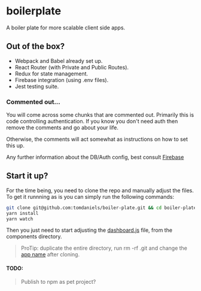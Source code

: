# boilerplate

A boiler plate for more scalable client side apps.

## Out of the box? 

- Webpack and Babel already set up.
- React Router (with Private and Public Routes).
- Redux for state management.
- Firebase integration (using .env files).
- Jest testing suite. 

### Commented out...

You will come across some chunks that are commented out. Primarily this is code controlling authentication. If you know you don't need auth then remove the comments and go about your life. 

Otherwise, the comments will act somewhat as instructions on how to set this up.

Any further information about the DB/Auth config, best consult [Firebase](https://firebase.google.com/docs/reference/js/)


## Start it up? 

For the time being, you need to clone the repo and manually adjust the files. To get it runnning as is you can simply run the following commands:

```bash
git clone git@github.com:tomdaniels/boiler-plate.git && cd boiler-plate
yarn install
yarn watch
```

Then you just need to start adjusting the [dashboard.js](https://github.com/tomdaniels/boiler-plate/blob/master/src/components/dashboard.js) file, from the components directory.

> ProTip: duplicate the entire directory, run rm -rf .git and change the [app name](https://github.com/tomdaniels/boiler-plate/blob/master/package.json#L2) after cloning.

#### TODO: 

> Publish to npm as pet project? 